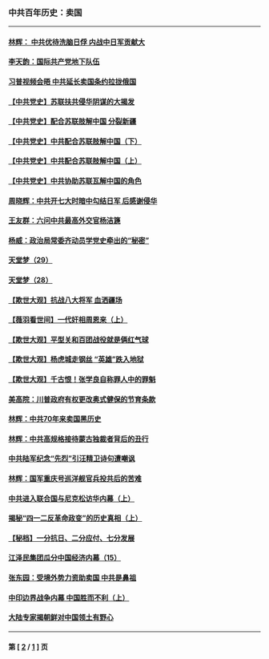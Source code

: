 ### 中共百年历史：卖国
---
#### [林辉： 中共优待洗脑日俘 内战中日军贡献大](../../pages/nf1176117/n13624644.md?04150430) 
#### [李天韵：国际共产党地下队伍](../../pages/nf1176117/n13611808.md?04150430) 
#### [习普视频会晤 中共延长卖国条约拉拢俄国](../../pages/nf1176117/n13060971.md?04150430) 
#### [【中共党史】苏联扶共侵华阴谋的大揭发](../../pages/nf1176117/n13056050.md?04150430) 
#### [【中共党史】配合苏联肢解中国 分裂新疆](../../pages/nf1176117/n13040700.md?04150430) 
#### [【中共党史】中共配合苏联肢解中国（下）](../../pages/nf1176117/n13035660.md?04150430) 
#### [【中共党史】中共配合苏联肢解中国（上）](../../pages/nf1176117/n13030262.md?04150430) 
#### [【中共党史】中共协助苏联瓦解中国的角色](../../pages/nf1176117/n13018109.md?04150430) 
#### [周晓辉：中共开七大时暗中勾结日军 后感谢侵华](../../pages/nf1176117/n12921960.md?04150430) 
#### [王友群：六问中共最高外交官杨洁篪](../../pages/nf1176117/n12836495.md?04150430) 
#### [杨威：政治局常委齐动员学党史牵出的“秘密”](../../pages/nf1176117/n12764642.md?04150430) 
#### [天堂梦（29）](../../pages/nf1176117/n12408465.md?04150430) 
#### [天堂梦（28）](../../pages/nf1176117/n12408309.md?04150430) 
#### [【欺世大观】抗战八大将军 血洒疆场](../../pages/nf1176117/n12357044.md?04150430) 
#### [【薇羽看世间】一代奸相周恩来（上）](../../pages/nf1176117/n12401109.md?04150430) 
#### [【欺世大观】平型关和百团战役就是俩红气球](../../pages/nf1176117/n12359157.md?04150430) 
#### [【欺世大观】杨虎城走钢丝 “英雄”跌入地狱](../../pages/nf1176117/n12358840.md?04150430) 
#### [【欺世大观】千古恨！张学良自称罪人中的罪魁](../../pages/nf1176117/n12358629.md?04150430) 
#### [美高院：川普政府有权更改奥式健保的节育条款](../../pages/nf1176117/n12242171.md?04150430) 
#### [林辉：中共70年来卖国黑历史](../../pages/nf1176117/n11552181.md?04150430) 
#### [林辉：中共高规格接待蒙古独裁者背后的丑行](../../pages/nf1176117/n11225005.md?04150430) 
#### [中共陆军纪念“先烈”引汪精卫诗句遭嘲讽](../../pages/nf1176117/n11153345.md?04150430) 
#### [林辉：国军重庆号巡洋舰官兵投共后的苦难](../../pages/nf1176117/n10997801.md?04150430) 
#### [中共进入联合国与尼克松访华内幕（上）](../../pages/nf1176117/n10138788.md?04150430) 
#### [揭秘“四一二反革命政变”的历史真相（上）](../../pages/nf1176117/n9996650.md?04150430) 
#### [【秘档】一分抗日、二分应付、七分发展](../../pages/nf1176117/n9331484.md?04150430) 
#### [江泽民集团瓜分中国经济内幕（15）](../../pages/nf1176117/n9268584.md?04150430) 
#### [张东园：受境外势力资助卖国 中共是鼻祖](../../pages/nf1176117/n9272480.md?04150430) 
#### [中印边界战争内幕 中国胜而不利（上）](../../pages/nf1176117/n9252458.md?04150430) 
#### [大陆专家揭朝鲜对中国领土有野心](../../pages/nf1176117/n9074056.md?04150430) 

---
#### 第 [ [2](./2.md?04150430) / [1](./1.md?04150430) ] 页
